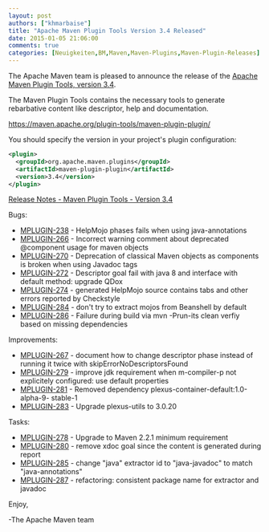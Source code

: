 ```yaml
---
layout: post
authors: ["khmarbaise"]
title: "Apache Maven Plugin Tools Version 3.4 Released"
date: 2015-01-05 21:06:00
comments: true
categories: [Neuigkeiten,BM,Maven,Maven-Plugins,Maven-Plugin-Releases]
---
```

The Apache Maven team is pleased to announce the release of the 
[Apache Maven Plugin Tools, version 3.4](https://maven.apache.org/plugin-tools/).

The Maven Plugin Tools contains the necessary tools to generate rebarbative 
content like descriptor, help and documentation.

https://maven.apache.org/plugin-tools/maven-plugin-plugin/

You should specify the version in your project's plugin configuration:

```xml
<plugin>
  <groupId>org.apache.maven.plugins</groupId>
  <artifactId>maven-plugin-plugin</artifactId>
  <version>3.4</version>
</plugin>
```

<!-- more -->

[Release Notes - Maven Plugin Tools - Version 3.4](https://issues.apache.org/jira/secure/ReleaseNote.jspa?projectId=12317820&version=12331168)

Bugs:

 * [MPLUGIN-238](https://issues.apache.org/jira/browse/MPLUGIN-238) - HelpMojo phases fails when using java-annotations
 * [MPLUGIN-266](https://issues.apache.org/jira/browse/MPLUGIN-266) - Incorrect warning comment about deprecated @component usage for maven objects
 * [MPLUGIN-270](https://issues.apache.org/jira/browse/MPLUGIN-270) - Deprecation of classical Maven objects as components is broken when using Javadoc tags
 * [MPLUGIN-272](https://issues.apache.org/jira/browse/MPLUGIN-272) - Descriptor goal fail with java 8 and interface with default method: upgrade QDox
 * [MPLUGIN-274](https://issues.apache.org/jira/browse/MPLUGIN-274) - generated HelpMojo source contains tabs and other errors reported by Checkstyle
 * [MPLUGIN-284](https://issues.apache.org/jira/browse/MPLUGIN-284) - don't try to extract mojos from Beanshell by default
 * [MPLUGIN-286](https://issues.apache.org/jira/browse/MPLUGIN-286) - Failure during build via mvn -Prun-its clean verfiy based on missing dependencies

Improvements:

 * [MPLUGIN-267](https://issues.apache.org/jira/browse/MPLUGIN-267) - document how to change descriptor phase instead of running it twice with skipErrorNoDescriptorsFound
 * [MPLUGIN-279](https://issues.apache.org/jira/browse/MPLUGIN-279) - improve jdk requirement when m-compiler-p not explicitely configured: use default properties
 * [MPLUGIN-281](https://issues.apache.org/jira/browse/MPLUGIN-281) - Removed dependency plexus-container-default:1.0-alpha-9- stable-1
 * [MPLUGIN-283](https://issues.apache.org/jira/browse/MPLUGIN-283) - Upgrade plexus-utils to 3.0.20

Tasks:

 * [MPLUGIN-278](https://issues.apache.org/jira/browse/MPLUGIN-278) - Upgrade to Maven 2.2.1 minimum requirement
 * [MPLUGIN-280](https://issues.apache.org/jira/browse/MPLUGIN-280) - remove xdoc goal since the content is generated during report
 * [MPLUGIN-285](https://issues.apache.org/jira/browse/MPLUGIN-285) - change "java" extractor id to "java-javadoc" to match "java-annotations"
 * [MPLUGIN-287](https://issues.apache.org/jira/browse/MPLUGIN-287) - refactoring: consistent package name for extractor and javadoc

Enjoy,

-The Apache Maven team

